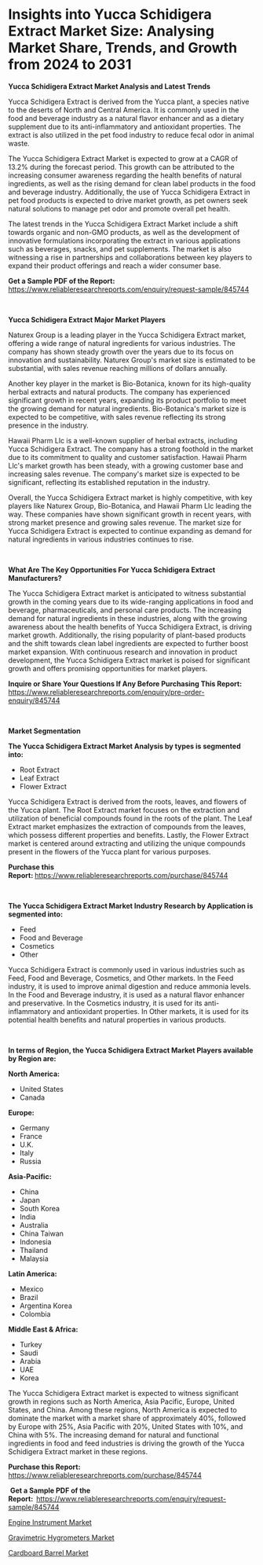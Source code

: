 <p><h1>Insights into Yucca Schidigera Extract Market Size: Analysing Market Share, Trends, and Growth from 2024 to 2031</h1></p><p><strong>Yucca Schidigera Extract Market Analysis and Latest Trends</strong></p>
<p><p>Yucca Schidigera Extract is derived from the Yucca plant, a species native to the deserts of North and Central America. It is commonly used in the food and beverage industry as a natural flavor enhancer and as a dietary supplement due to its anti-inflammatory and antioxidant properties. The extract is also utilized in the pet food industry to reduce fecal odor in animal waste.</p><p>The Yucca Schidigera Extract Market is expected to grow at a CAGR of 13.2% during the forecast period. This growth can be attributed to the increasing consumer awareness regarding the health benefits of natural ingredients, as well as the rising demand for clean label products in the food and beverage industry. Additionally, the use of Yucca Schidigera Extract in pet food products is expected to drive market growth, as pet owners seek natural solutions to manage pet odor and promote overall pet health.</p><p>The latest trends in the Yucca Schidigera Extract Market include a shift towards organic and non-GMO products, as well as the development of innovative formulations incorporating the extract in various applications such as beverages, snacks, and pet supplements. The market is also witnessing a rise in partnerships and collaborations between key players to expand their product offerings and reach a wider consumer base.</p></p>
<p><strong>Get a Sample PDF of the Report:&nbsp;</strong> <a href="https://www.reliableresearchreports.com/enquiry/request-sample/845744">https://www.reliableresearchreports.com/enquiry/request-sample/845744</a></p>
<p>&nbsp;</p>
<p><strong>Yucca Schidigera Extract Major Market Players</strong></p>
<p><p>Naturex Group is a leading player in the Yucca Schidigera Extract market, offering a wide range of natural ingredients for various industries. The company has shown steady growth over the years due to its focus on innovation and sustainability. Naturex Group's market size is estimated to be substantial, with sales revenue reaching millions of dollars annually.</p><p>Another key player in the market is Bio-Botanica, known for its high-quality herbal extracts and natural products. The company has experienced significant growth in recent years, expanding its product portfolio to meet the growing demand for natural ingredients. Bio-Botanica's market size is expected to be competitive, with sales revenue reflecting its strong presence in the industry.</p><p>Hawaii Pharm Llc is a well-known supplier of herbal extracts, including Yucca Schidigera Extract. The company has a strong foothold in the market due to its commitment to quality and customer satisfaction. Hawaii Pharm Llc's market growth has been steady, with a growing customer base and increasing sales revenue. The company's market size is expected to be significant, reflecting its established reputation in the industry.</p><p>Overall, the Yucca Schidigera Extract market is highly competitive, with key players like Naturex Group, Bio-Botanica, and Hawaii Pharm Llc leading the way. These companies have shown significant growth in recent years, with strong market presence and growing sales revenue. The market size for Yucca Schidigera Extract is expected to continue expanding as demand for natural ingredients in various industries continues to rise.</p></p>
<p>&nbsp;</p>
<p><strong>What Are The Key Opportunities For Yucca Schidigera Extract Manufacturers?</strong></p>
<p><p>The Yucca Schidigera Extract market is anticipated to witness substantial growth in the coming years due to its wide-ranging applications in food and beverage, pharmaceuticals, and personal care products. The increasing demand for natural ingredients in these industries, along with the growing awareness about the health benefits of Yucca Schidigera Extract, is driving market growth. Additionally, the rising popularity of plant-based products and the shift towards clean label ingredients are expected to further boost market expansion. With continuous research and innovation in product development, the Yucca Schidigera Extract market is poised for significant growth and offers promising opportunities for market players.</p></p>
<p><strong>Inquire or Share Your Questions If Any Before Purchasing This Report:</strong> <a href="https://www.reliableresearchreports.com/enquiry/pre-order-enquiry/845744">https://www.reliableresearchreports.com/enquiry/pre-order-enquiry/845744</a></p>
<p>&nbsp;</p>
<p><strong>Market Segmentation</strong></p>
<p><strong>The Yucca Schidigera Extract Market Analysis by types is segmented into:</strong></p>
<p><ul><li>Root Extract</li><li>Leaf Extract</li><li>Flower Extract</li></ul></p>
<p><p>Yucca Schidigera Extract is derived from the roots, leaves, and flowers of the Yucca plant. The Root Extract market focuses on the extraction and utilization of beneficial compounds found in the roots of the plant. The Leaf Extract market emphasizes the extraction of compounds from the leaves, which possess different properties and benefits. Lastly, the Flower Extract market is centered around extracting and utilizing the unique compounds present in the flowers of the Yucca plant for various purposes.</p></p>
<p><strong>Purchase this Report:&nbsp;</strong><a href="https://www.reliableresearchreports.com/purchase/845744">https://www.reliableresearchreports.com/purchase/845744</a></p>
<p>&nbsp;</p>
<p><strong>The Yucca Schidigera Extract Market Industry Research by Application is segmented into:</strong></p>
<p><ul><li>Feed</li><li>Food and Beverage</li><li>Cosmetics</li><li>Other</li></ul></p>
<p><p>Yucca Schidigera Extract is commonly used in various industries such as Feed, Food and Beverage, Cosmetics, and Other markets. In the Feed industry, it is used to improve animal digestion and reduce ammonia levels. In the Food and Beverage industry, it is used as a natural flavor enhancer and preservative. In the Cosmetics industry, it is used for its anti-inflammatory and antioxidant properties. In Other markets, it is used for its potential health benefits and natural properties in various products.</p></p>
<p>&nbsp;</p>
<p><strong>In terms of Region, the Yucca Schidigera Extract Market Players available by Region are:</strong></p>
<p>
    <p> <strong> North America: </strong>
        <ul>
            <li>United States</li>
            <li>Canada</li>
        </ul>
        </p> 
    <p> <strong> Europe: </strong>
        <ul>
            <li>Germany</li>
            <li>France</li>
            <li>U.K.</li>
            <li>Italy</li>
            <li>Russia</li>
        </ul>
        </p> 
    <p> <strong> Asia-Pacific: </strong>
        <ul>
            <li>China</li>
            <li>Japan</li>
            <li>South Korea</li>
            <li>India</li>
            <li>Australia</li>
            <li>China Taiwan</li>
            <li>Indonesia</li>
            <li>Thailand</li>
            <li>Malaysia</li>
        </ul>
        </p> 
    <p> <strong> Latin America: </strong>
        <ul>
            <li>Mexico</li>
            <li>Brazil</li>
            <li>Argentina Korea</li>
            <li>Colombia</li>
        </ul>
        </p> 
    <p> <strong> Middle East & Africa: </strong>
        <ul>
            <li>Turkey</li>
            <li>Saudi</li>
            <li>Arabia</li>
            <li>UAE</li>
            <li>Korea</li>
        </ul>
    </p>
    </p>
<p><p>The Yucca Schidigera Extract market is expected to witness significant growth in regions such as North America, Asia Pacific, Europe, United States, and China. Among these regions, North America is expected to dominate the market with a market share of approximately 40%, followed by Europe with 25%, Asia Pacific with 20%, United States with 10%, and China with 5%. The increasing demand for natural and functional ingredients in food and feed industries is driving the growth of the Yucca Schidigera Extract market in these regions.</p></p>
<p><strong>Purchase this Report: </strong><a href="https://www.reliableresearchreports.com/purchase/845744">https://www.reliableresearchreports.com/purchase/845744</a></p>
<p>&nbsp;<strong>Get a Sample PDF of the Report:&nbsp;&nbsp;</strong><a href="https://www.reliableresearchreports.com/enquiry/request-sample/845744">https://www.reliableresearchreports.com/enquiry/request-sample/845744</a></p>
<p><strong></strong></p>
<p><p><a href="https://angry-finch-aaf.notion.site/Engine-Instrument-Market-Insights-Market-Players-and-Forecast-Till-2031-8fc6e1f9d8484501af4a9018fa4a0331">Engine Instrument Market</a></p><p><a href="https://faithful-glue-af3.notion.site/Gravimetric-Hygrometers-Market-Size-Reflecting-a-Forecast-Till-2031-Market-By-Type-By-Application--4480f2b2fde94b8e8c47e1ae057bce3c">Gravimetric Hygrometers Market</a></p><p><a href="https://github.com/ruddyyedelwadw/Market-Research-Report-List-1/blob/main/cardboard-barrel-market.md">Cardboard Barrel Market</a></p></p>